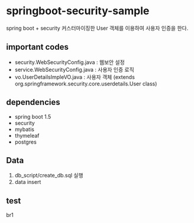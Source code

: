 # springboot-security-sample
spring boot + security 
커스터마이징한 User 객체를 이용하여 사용자 인증을 한다.

## important codes
 - security.WebSecurityConfig.java : 웹보안 설정
 - service.WebSecurityConfig.java  : 사용자 인증 로직
 -  vo.UserDetailsImpleVO.java      : 사용자 객체 (extends org.springframework.security.core.userdetails.User class)

## dependencies
 - spring boot 1.5
 - security
 - mybatis
 - thymeleaf
 - postgres

## Data
 1. db_script/create_db.sql 실행
 2. data insert
 
## test
br1